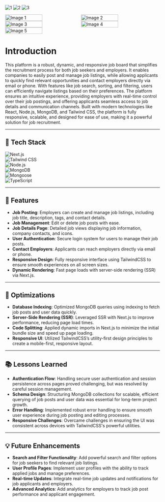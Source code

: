
![1](https://github.com/user-attachments/assets/5324d1b2-9795-44ec-b463-1729e3048f2b)
![2](https://github.com/user-attachments/assets/0dc181e6-6c3a-43f1-af0f-c509499797f7)
![3](https://github.com/user-attachments/assets/b977b442-cd40-46b3-9cef-a2b53b019987)

<div style="display: flex; flex-wrap: wrap; gap: 0;">
  <img src="https://github.com/user-attachments/assets/41d92f07-b210-40b4-8f23-246806e668ed" alt="Image 1" style="width: 49%;" />
  <img src="https://github.com/user-attachments/assets/59b94ca1-f97b-4ab7-b942-ffdd926cc90e" alt="Image 2" style="width: 49%;" />
  <img src="https://github.com/user-attachments/assets/21fb4a59-3c66-4467-8042-2a0f3f34ba6c" alt="Image 3" style="width: 49%;" />
  <img src="https://github.com/user-attachments/assets/31f81f0a-27dd-4bc1-8a07-4e847d68f495" alt="Image 4" style="width: 49%;" />
  <img src="https://github.com/user-attachments/assets/c1863770-84cc-403e-96b0-c72dc9ac0dff" alt="Image 5" style="width: 49%;" />
</div>

# Introduction

This platform is a robust, dynamic, and responsive job board that simplifies the recruitment process for both job seekers and employers. It enables companies to easily post and manage job listings, while allowing applicants to quickly find relevant opportunities and contact employers directly via email or phone. With features like job search, sorting, and filtering, users can efficiently navigate listings based on their preferences. The platform ensures an intuitive experience, providing employers with real-time control over their job postings, and offering applicants seamless access to job details and communication channels. Built with modern technologies like React, Node.js, MongoDB, and Tailwind CSS, the platform is fully responsive, scalable, and designed for ease of use, making it a powerful solution for job recruitment.

---

## 🚀 **Tech Stack**

![Next.js](https://img.shields.io/badge/Next.js-000000?style=for-the-badge&logo=next.js&logoColor=white)  
![Tailwind CSS](https://img.shields.io/badge/Tailwind%20CSS-06B6D4?style=for-the-badge&logo=tailwind-css&logoColor=white)  
![Node.js](https://img.shields.io/badge/Node.js-339933?style=for-the-badge&logo=node.js&logoColor=white)  
![MongoDB](https://img.shields.io/badge/MongoDB-47A248?style=for-the-badge&logo=mongodb&logoColor=white)  
![Mongoose](https://img.shields.io/badge/Mongoose-AA2929?style=for-the-badge&logo=mongoose&logoColor=white)  
![TypeScript](https://img.shields.io/badge/TypeScript-007ACC?style=for-the-badge&logo=typescript&logoColor=white)


---

## 🌟 **Features**

- **Job Posting**: Employers can create and manage job listings, including job title, description, tags, and contact details.
- **Job Management**: Edit or delete job posts with ease.
- **Job Details Page**: Detailed job views displaying job information, company contacts, and icons.
- **User Authentication**: Secure login system for users to manage their job posts.
- **Contact Employers**: Applicants can reach employers directly via email or phone.
- **Responsive Design**: Fully responsive interface using TailwindCSS to ensure smooth experiences on all screen sizes.
- **Dynamic Rendering**: Fast page loads with server-side rendering (SSR) via Next.js.

---

## 🔧 **Optimizations**

- **Database Indexing**: Optimized MongoDB queries using indexing to fetch job posts and user data quickly.
- **Server-Side Rendering (SSR)**: Leveraged SSR with Next.js to improve performance, reducing page load times.
- **Code Splitting**: Applied dynamic imports in Next.js to minimize the initial bundle size and speed up page loading.
- **Responsive UI**: Utilized TailwindCSS’s utility-first design principles to create a mobile-first, responsive layout.

---

## 📚 **Lessons Learned**

- **Authentication Flow**: Handling secure user authentication and session persistence across pages proved challenging, but was resolved by careful session management.
- **Schema Design**: Structuring MongoDB collections for scalable, efficient querying of job posts and user data was essential for long-term project growth.
- **Error Handling**: Implemented robust error handling to ensure smooth user experience during job posting and editing processes.
- **Responsive Challenges**: Overcame challenges in ensuring the UI was consistent across devices with TailwindCSS's powerful utilities.

---

## 💡 **Future Enhancements**

- **Search and Filter Functionality**: Add powerful search and filter options for job seekers to find relevant job listings.
- **User Profile Pages**: Implement user profiles with the ability to track applied jobs and manage preferences.
- **Real-time Updates**: Integrate real-time job updates and notifications for job applicants and employers.
- **Advanced Analytics**: Add analytics for employers to track job post performance and applicant engagement.


